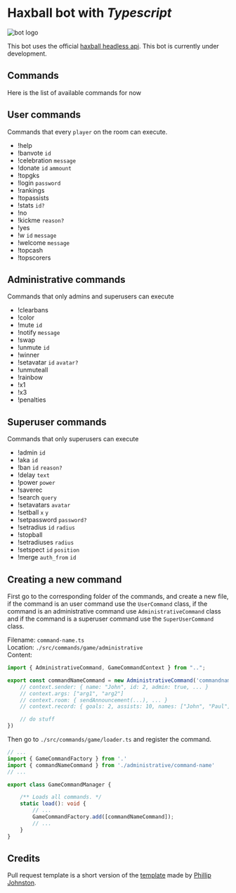 # Haxball bot with *Typescript*

![bot logo](https://i.ibb.co/ynLzhWx/Sin-t-tulo.png)

This bot uses the official [haxball headless api](https://github.com/haxball/haxball-issues/wiki/Headless-Host).
This bot is currently under development.

## Commands
Here is the list of available commands for now

## User commands
Commands that every `player` on the room can execute.
- !help
- !banvote `id`
- !celebration `message`
- !donate `id` `ammount`
- !topgks
- !login `password`
- !rankings
- !topassists
- !stats `id?`
- !no
- !kickme `reason?`
- !yes
- !w `id` `message`
- !welcome `message`
- !topcash
- !topscorers

## Administrative commands
Commands that only admins and superusers can execute
- !clearbans
- !color
- !mute `id`
- !notify `message`
- !swap
- !unmute `id`
- !winner
- !setavatar `id` `avatar?`
- !unmuteall
- !rainbow
- !x1
- !x3
- !penalties

## Superuser commands
Commands that only superusers can execute
- !admin `id`
- !aka `id`
- !ban `id` `reason?`
- !delay `text`
- !power `power`
- !saverec
- !search `query`
- !setavatars `avatar`
- !setball `x` `y`
- !setpassword `password?`
- !setradius `id` `radius`
- !stopball
- !setradiuses `radius`
- !setspect `id` `position`
- !merge `auth_from` `id`

## Creating a new command
First go to the corresponding folder of the commands, and create a new file, if the command is an user command use the `UserCommand` class, if the command is an administrative command use `AdministrativeCommand` class and if the command is a superuser command use the `SuperUserCommand` class.

Filename: `command-name.ts` \
Location: `./src/commands/game/administrative` \
Content: 
```ts
import { AdministrativeCommand, GameCommandContext } from "..";

export const commandNameCommand = new AdministrativeCommand('commandname', (context: GameCommandContext) => {
    // context.sender: { name: "John", id: 2, admin: true, ... }
    // context.args: ["arg1", "arg2"]
    // context.room: { sendAnnouncement(...), ... }
    // context.record: { goals: 2, assists: 10, names: ["John", "Paul"], ... }

    // do stuff
})
```
Then go to `./src/commands/game/loader.ts` and register the command.
```ts
// ...
import { GameCommandFactory } from '.'
import { commandNameCommand } from './administrative/command-name'
// ...

export class GameCommandManager {

    /** Loads all commands. */
    static load(): void {
        // ...
        GameCommandFactory.add([commandNameCommand]);
        // ...
    }
}

```

## Credits

Pull request template is a short version of the [template](https://embeddedartistry.com/blog/2017/08/04/a-github-pull-request-template-for-your-projects/) made by [Phillip Johnston](https://embeddedartistry.com/blog/author/phillip/).

